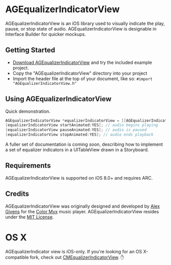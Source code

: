 # AGEqualizerIndicatorView
AGEqualizerIndicatorView is an iOS library used to visually indicate the play, pause, or stop state of audio. AGEqualizerIndicatorView is designable in Interface Builder for quicker mockups.

## Getting Started

- [Download AGEqualizerIndicatorView](https://github.com/alexgivens/AGEqualizerIndicatorView/archive/master.zip) and try the included example project.
- Copy the "AGEqualizerIndicatorView" directory into your project
- Import the header file at the top of your document, like so: ```#import "AGEqualizerIndicatorView.h"```

## Using AGEqualizerIndicatorView

Quick demonstration.

```objective-c
AGEqualizerIndicatorView *equalizerIndicatorView = [[AGEqualizerIndicatorView alloc] initWithFrame: CGRectMake(0,0,16,16)];
[equalizerIndicatorView startAnimated:YES]; // audio begins playing
[equalizerIndicatorView pauseAnimated:YES]; // audio is paused
[equalizerIndicatorView stopAnimated:YES]; // audio ends playback
```

A fuller set of documentation is coming soon, describing how to implement a set of equalizer indicators in a UITableView drawn in a Storyboard.

## Requirements

AGEqualizerIndicatorView is supported on iOS 8.0+ and requires ARC. 

## Credits

AGEqualizerIndicatorView was originally designed and developed by [Alex Givens](http://alexgivens.com) for the [Color Myx](https://itunes.apple.com/us/app/color-myx/id937256071?mt=8) music player. AGEqualizerIndicatorView resides under the [MIT License](https://github.com/AlexGivens/AGEqualizerIndicatorView/blob/master/LICENSE).

# OS X

AGEqualizerIndicator view is iOS-only. If you're looking for an OS X-compatible fork, check out [CMEqualizerIndicatorView](https://github.com/connor/CMEqualizerIndicatorView). :hand:
